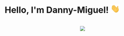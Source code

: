 # Hello, I'm Danny-Miguel! <img src="https://raw.githubusercontent.com/chetachiezikeuzor/chetachiezikeuzor/main/wave.gif" width="30px">

<div align="justify">
  <p align="center">
    <samp>
      <br>
        <image src="https://readme-typing-svg.demolab.com?font=Fira+code&pause=500&color=89B4FA&center=true&vCenter=true&width=650&height=80&lines=Up+and+coming+software+developer;Linux+enthusiast;Interested+in+machine+learning+%26+coding+in+general">
      <br>
      <b>
      </b>
    </samp>
  </p>
</div>

